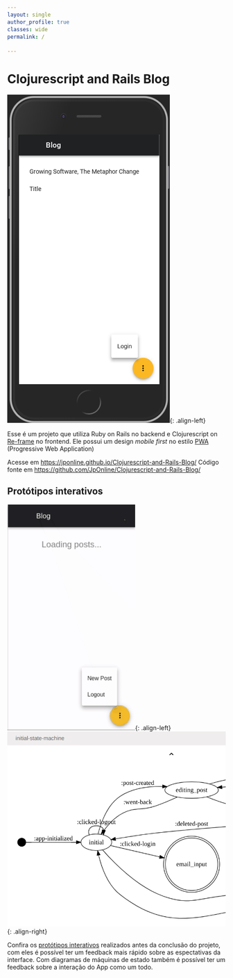 ```yaml
---
layout: single
author_profile: true
classes: wide
permalink: /

---
```


# Clojurescript and Rails Blog

![Blog App Homescreen](/assets/images/portfolio/blog_iphone_view.png){: .align-left}

Esse é um projeto que utiliza Ruby on Rails no backend e Clojurescript on [Re-frame](https://github.com/Day8/re-frame) no frontend. Ele possui um design *mobile first* no estilo [PWA](https://developers.google.com/web/progressive-web-apps/) (Progressive Web Application)

Acesse em https://jponline.github.io/Clojurescript-and-Rails-Blog/
Código fonte em https://github.com/JpOnline/Clojurescript-and-Rails-Blog/

## Protótipos interativos

![loading screen gif](/assets/images/portfolio/blog_loading-posts.gif){: .align-left}
![state machine example](/assets/images/portfolio/blog_state_machine.png){: .align-right}

Confira os [protótipos interativos](https://jponline.github.io/Clojurescript-and-Rails-Blog/cards#!/frontend.views_prototypes) realizados antes da conclusão do projeto, com eles é possível ter um feedback mais rápido sobre as espectativas da interface. Com diagramas de máquinas de estado também é possível ter um feedback sobre a interação do App como um todo.
